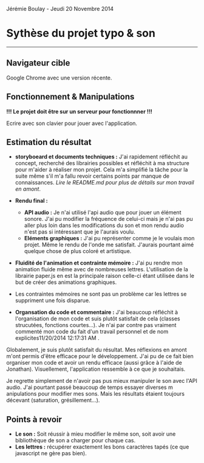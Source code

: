 Jérémie Boulay - Jeudi 20 Novembre 2014

# Sythèse du projet typo & son

-----

## Navigateur cible

Google Chrome avec une version récente.

## Fonctionnement & Manipulations

**!!! Le projet doit être sur un serveur pour fonctionnner !!!**

Ecrire avec son clavier pour jouer avec l'application.


## Estimation du résultat

 - **storyboeard et documents techniques :** J'ai rapidement réfléchit au concept, recherché des librairies possibles et réfléchit à ma structure pour m'aider à réaliser mon projet. Cela m'a simplifié la tâche pour la suite même s'il m'a fallu revoir certains points par manque de connaissances. *Lire le README.md pour plus de détails sur mon travail en amont*.

 - **Rendu final :**
	 - **API audio :** Je n'ai utilisé l'api audio que pour jouer un élément sonore. J'ai pu modifier la fréquence de celui-ci mais je n'ai pas pu aller plus loin dans les modifications du son et mon rendu audio n'est pas si intéressant que je l'aurais voulu. 
	 - **Eléments graphiques :** J'ai pu représenter comme je le voulais mon projet. Même le rendu de l'onde me satisfait. J'aurais pourtant aimé quelque chose de plus coloré et artistique.


- **Fluidité de l'animation et contrainte mémoire :** J'ai pu rendre mon animation fluide même avec de nombreuses lettres. L'utilisation de la librairie paper.js en est la principale raison celle-ci étant utilisée dans le but de créer des animations graphiques.
-  Les contraintes mémoires ne sont pas un problème car les lettres se suppriment une fois disparue.  

- **Organsation du code et commentaire :** J'ai beaucoup réfléchit à l'organisation de mon code et suis plutôt satisfait de cela (classes strucutées, fonctions courtes...). Je n'ai par contre pas vraiment commenté mon code du fait d'un travail personnel et de nom explicites11/20/2014 12:17:31 AM .

Globalement, je suis plutôt satisfait du résultat. Mes réflexions en amont m'ont permis d'être efficace pour le développement. J'ai pu de ce fait bien organiser mon code et avoir un rendu efficace (aussi grâce à l'aide de Jonathan). Visuellement, l'application ressemble à ce que je souhaitais.

Je regrette simplement de n'avoir pas pus mieux manipuler le son avec l'API audio. J'ai pourtant passé beaucoup de temps essayer diverses m
anipulations pour modifier mes sons. Mais les résultats étaient toujours décevant (saturation, grésillement...). 

## Points à revoir

- **Le son :** Soit réussir à mieu modifier le même son, soit avoir une bibliothèque de son a charger pour chaque cas.
- **Les lettres :** récupérer exactement les bons caractères tapés (ce que javascript ne gère pas bien).

